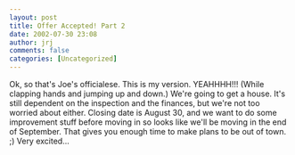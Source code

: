 ```yaml
---
layout: post
title: Offer Accepted! Part 2
date: 2002-07-30 23:08
author: jrj
comments: false
categories: [Uncategorized]
---
```

Ok, so that's Joe's officialese. This is my version. YEAHHHH!!! (While clapping hands and jumping up and down.) We're going to get a house. It's still dependent on the inspection and the finances, but we're not too worried about either. Closing date is August 30, and we want to do some improvement stuff before moving in so looks like we'll be moving in the end of September. That gives you enough time to make plans to be out of town. ;) Very excited...
